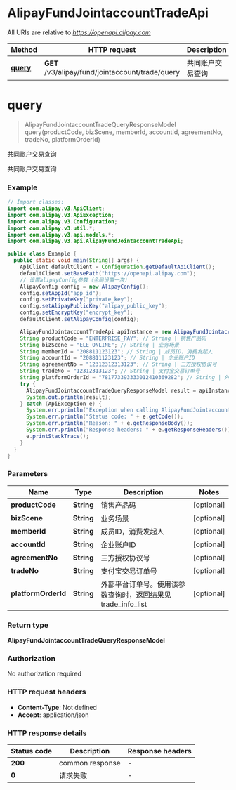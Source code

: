 # AlipayFundJointaccountTradeApi

All URIs are relative to *https://openapi.alipay.com*

| Method | HTTP request | Description |
|------------- | ------------- | -------------|
| [**query**](AlipayFundJointaccountTradeApi.md#query) | **GET** /v3/alipay/fund/jointaccount/trade/query | 共同账户交易查询 |


<a name="query"></a>
# **query**
> AlipayFundJointaccountTradeQueryResponseModel query(productCode, bizScene, memberId, accountId, agreementNo, tradeNo, platformOrderId)

共同账户交易查询

共同账户交易查询

### Example
```java
// Import classes:
import com.alipay.v3.ApiClient;
import com.alipay.v3.ApiException;
import com.alipay.v3.Configuration;
import com.alipay.v3.util.*;
import com.alipay.v3.api.models.*;
import com.alipay.v3.api.AlipayFundJointaccountTradeApi;

public class Example {
  public static void main(String[] args) {
    ApiClient defaultClient = Configuration.getDefaultApiClient();
    defaultClient.setBasePath("https://openapi.alipay.com");
    // 设置alipayConfig参数（全局设置一次）
    AlipayConfig config = new AlipayConfig();
    config.setAppId("app_id");
    config.setPrivateKey("private_key");
    config.setAlipayPublicKey("alipay_public_key");
    config.setEncryptKey("encrypt_key");
    defaultClient.setAlipayConfig(config);

    AlipayFundJointaccountTradeApi apiInstance = new AlipayFundJointaccountTradeApi(defaultClient);
    String productCode = "ENTERPRISE_PAY"; // String | 销售产品码
    String bizScene = "ELE_ONLINE"; // String | 业务场景
    String memberId = "208811123123"; // String | 成员ID，消费发起人
    String accountId = "208811123123"; // String | 企业账户ID
    String agreementNo = "12312312313123"; // String | 三方授权协议号
    String tradeNo = "12312313123"; // String | 支付宝交易订单号
    String platformOrderId = "781773393333012410369282"; // String | 外部平台订单号。使用该参数查询时，返回结果见trade_info_list
    try {
      AlipayFundJointaccountTradeQueryResponseModel result = apiInstance.query(productCode, bizScene, memberId, accountId, agreementNo, tradeNo, platformOrderId);
      System.out.println(result);
    } catch (ApiException e) {
      System.err.println("Exception when calling AlipayFundJointaccountTradeApi#query");
      System.err.println("Status code: " + e.getCode());
      System.err.println("Reason: " + e.getResponseBody());
      System.err.println("Response headers: " + e.getResponseHeaders());
      e.printStackTrace();
    }
  }
}
```

### Parameters

| Name | Type | Description  | Notes |
|------------- | ------------- | ------------- | -------------|
| **productCode** | **String**| 销售产品码 | [optional] |
| **bizScene** | **String**| 业务场景 | [optional] |
| **memberId** | **String**| 成员ID，消费发起人 | [optional] |
| **accountId** | **String**| 企业账户ID | [optional] |
| **agreementNo** | **String**| 三方授权协议号 | [optional] |
| **tradeNo** | **String**| 支付宝交易订单号 | [optional] |
| **platformOrderId** | **String**| 外部平台订单号。使用该参数查询时，返回结果见trade_info_list | [optional] |

### Return type

**AlipayFundJointaccountTradeQueryResponseModel**

### Authorization

No authorization required

### HTTP request headers

 - **Content-Type**: Not defined
 - **Accept**: application/json

### HTTP response details
| Status code | Description | Response headers |
|-------------|-------------|------------------|
| **200** | common response |  -  |
| **0** | 请求失败 |  -  |

